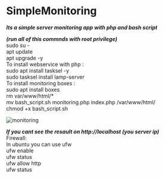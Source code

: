 # SimpleMonitoring
***Its a simple server monitoring app with php and bash script***



***(run all of this commnds with root privilege)*** <br />
sudo su - <br />
apt update <br />
apt upgrade -y <br />
To install webservice with php :  <br />
sudo apt install tasksel -y <br />
sudo tasksel install lamp-server <br />
To install monitoring boxes : <br />
sudo apt install boxes <br />
rm var/www/html/* <br />
mv bash_script.sh monitoring.php index.php /var/www/html/ <br />
chmod +x bash_script.sh <br />

![monitoring](https://user-images.githubusercontent.com/20085529/163727358-adae0daf-89c4-4bd2-ae69-d0be2520f04d.jpg)


***If you cant see the resault on http://localhost (you server ip)*** <br />
Firewall: <br />
In ubuntu you can use ufw <br />
ufw enable <br />
ufw status <br />
ufw allow http <br />
ufw status <br />

